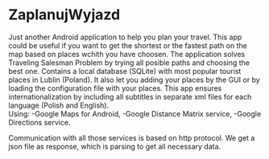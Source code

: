 # ZaplanujWyjazd
Just another Android application to help you plan your travel. This app could be useful if you want to get the shortest or the fastest path on the map based on places wchith you have choosen. The application solves Traveling Salesman Problem by trying all posible paths and choosing the best one. Contains a local database (SQLite) with most popular tourist places in Lublin (Poland). It also let you adding your places by the GUI or by loading the configuration file with your places. 
This app ensures internationalization by including all subtitles in separate xml files for each language (Polish and English).  
Using: 
-Google Maps for Android, 
-Google Distance Matrix service, 
-Google Directions service.  

Communication with all those services is based on http protocol. We get a json file as response, which is parsing to get all necessary data.
